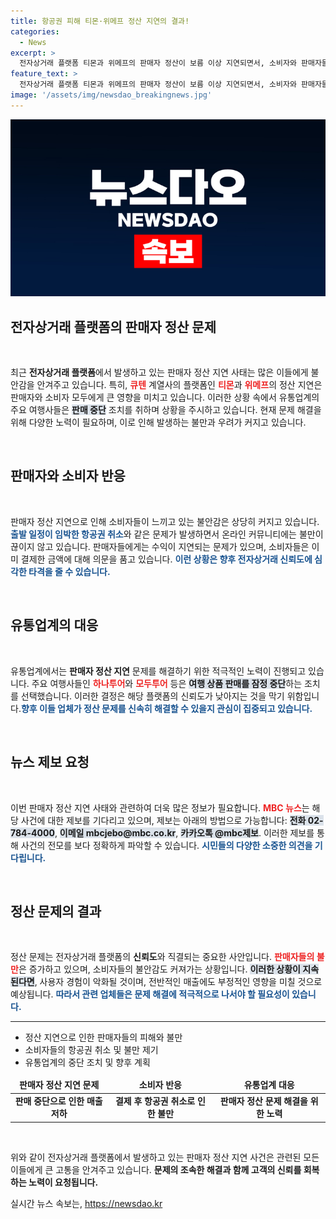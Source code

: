 ```yaml
---
title: 항공권 피해 티몬·위메프 정산 지연의 결과!
categories:
  - News
excerpt: >
  전자상거래 플랫폼 티몬과 위메프의 판매자 정산이 보름 이상 지연되면서, 소비자와 판매자들의 불안이 확산되고 있습니다. 여행 상품 판매도 일시 중단된 상황! 소비자들의 불만이 쏟아지는 모습, 자세한 소식은 클릭을!
feature_text: >
  전자상거래 플랫폼 티몬과 위메프의 판매자 정산이 보름 이상 지연되면서, 소비자와 판매자들의 불안이 확산되고 있습니다. 여행 상품 판매도 일시 중단된 상황! 소비자들의 불만이 쏟아지는 모습, 자세한 소식은 클릭을!
image: '/assets/img/newsdao_breakingnews.jpg'
---
```


<p><img src="/assets/img/newsdao_breakingnews.jpg" alt="flaretime 속보" /></p>

<h2 data-ke-size="size26">전자상거래 플랫폼의 판매자 정산 문제</h2>

<p data-ke-size="size16">&nbsp;</p>

<p data-ke-size="size16">최근 <b>전자상거래 플랫폼</b>에서 발생하고 있는 판매자 정산 지연 사태는 많은 이들에게 불안감을 안겨주고 있습니다. 특히, <b><span style="color: #ee2323;">큐텐</span></b> 계열사의 플랫폼인 <b><span style="color: #ee2323;">티몬</span></b>과 <b><span style="color: #ee2323;">위메프</span></b>의 정산 지연은 판매자와 소비자 모두에게 큰 영향을 미치고 있습니다. 이러한 상황 속에서 유통업계의 주요 여행사들은 <b><span style="background-color: #21538527;">판매 중단</span></b> 조치를 취하며 상황을 주시하고 있습니다. 현재 문제 해결을 위해 다양한 노력이 필요하며, 이로 인해 발생하는 불만과 우려가 커지고 있습니다.</p>

<p data-ke-size="size16">&nbsp;</p>

<h2 data-ke-size="size26">판매자와 소비자 반응</h2>

<p data-ke-size="size16">&nbsp;</p>

<p data-ke-size="size16"> 판매자 정산 지연으로 인해 소비자들이 느끼고 있는 불안감은 상당히 커지고 있습니다. <b><span style="color: #1a5490;">출발 일정이 임박한 항공권 취소</span></b>와 같은 문제가 발생하면서 온라인 커뮤니티에는 불만이 끊이지 않고 있습니다. 판매자들에게는 수익이 지연되는 문제가 있으며, 소비자들은 이미 결제한 금액에 대해 의문을 품고 있습니다. <b><span style="color: #1a5490;">이런 상황은 향후 전자상거래 신뢰도에 심각한 타격을 줄 수 있습니다.</span></b></p>

<p data-ke-size="size16">&nbsp;</p>

<h2 data-ke-size="size26">유통업계의 대응</h2>

<p data-ke-size="size16">&nbsp;</p>

<p data-ke-size="size16">유통업계에서는 <b>판매자 정산 지연</b> 문제를 해결하기 위한 적극적인 노력이 진행되고 있습니다. 주요 여행사들인 <b><span style="color: #ee2323;">하나투어</span></b>와 <b><span style="color: #ee2323;">모두투어</span></b> 등은 <b><span style="background-color: #21538527;">여행 상품 판매를 잠정 중단</span></b>하는 조치를 선택했습니다. 이러한 결정은 해당 플랫폼의 신뢰도가 낮아지는 것을 막기 위함입니다.<b><span style="color: #1a5490;">향후 이들 업체가 정산 문제를 신속히 해결할 수 있을지 관심이 집중되고 있습니다.</span></b></p>

<p data-ke-size="size16">&nbsp;</p>

<h2 data-ke-size="size26">뉴스 제보 요청</h2>

<p data-ke-size="size16">&nbsp;</p>

<p data-ke-size="size16">이번 판매자 정산 지연 사태와 관련하여 더욱 많은 정보가 필요합니다. <b><span style="color: #ee2323;">MBC 뉴스</span></b>는 해당 사건에 대한 제보를 기다리고 있으며, 제보는 아래의 방법으로 가능합니다: <b><span style="background-color: #21538527;">전화 02-784-4000</span></b>, <b><span style="background-color: #21538527;">이메일 mbcjebo@mbc.co.kr</span></b>, <b><span style="background-color: #21538527;">카카오톡 @mbc제보</span></b>. 이러한 제보를 통해 사건의 전모를 보다 정확하게 파악할 수 있습니다. <b><span style="color: #1a5490;">시민들의 다양한 소중한 의견을 기다립니다.</span></b></p>

<p data-ke-size="size16">&nbsp;</p>

<h2 data-ke-size="size26">정산 문제의 결과</h2>

<p data-ke-size="size16">&nbsp;</p>

<p data-ke-size="size16">정산 문제는 전자상거래 플랫폼의 <b>신뢰도</b>와 직결되는 중요한 사안입니다. <b><span style="color: #ee2323;">판매자들의 불만</span></b>은 증가하고 있으며, 소비자들의 불안감도 커져가는 상황입니다. <b><span style="background-color: #21538527;">이러한 상황이 지속된다면</span></b>, 사용자 경험이 악화될 것이며, 전반적인 매출에도 부정적인 영향을 미칠 것으로 예상됩니다. <b><span style="color: #1a5490;">따라서 관련 업체들은 문제 해결에 적극적으로 나서야 할 필요성이 있습니다.</span></b></p>

<hr>

<ul>
    <li>정산 지연으로 인한 판매자들의 피해와 불만</li>
    <li>소비자들의 항공권 취소 및 불만 제기</li>
    <li>유통업계의 중단 조치 및 향후 계획</li>
</ul>

<table style="width: 100%; border-collapse: collapse;">
    <thead>
        <tr>
            <td style="text-align: center; height: 17px;"><b>판매자 정산 지연 문제</b></td>
            <td style="text-align: center; height: 17px;"><b>소비자 반응</b></td>
            <td style="text-align: center; height: 17px;"><b>유통업계 대응</b></td>
        </tr>
    </thead>
    <tbody>
        <tr>
            <td style="text-align: center; height: 17px;"><b>판매 중단으로 인한 매출 저하</b></td>
            <td style="text-align: center; height: 17px;"><b>결제 후 항공권 취소로 인한 불만</b></td>
            <td style="text-align: center; height: 17px;"><b>판매자 정산 문제 해결을 위한 노력</b></td>
        </tr>
    </tbody>
</table>

<p data-ke-size="size16">&nbsp;</p>

<p data-ke-size="size16">위와 같이 전자상거래 플랫폼에서 발생하고 있는 판매자 정산 지연 사건은 관련된 모든 이들에게 큰 고통을 안겨주고 있습니다. <b>문제의 조속한 해결과 함께 고객의 신뢰를 회복하는 노력이 요청됩니다.</b></p> 
실시간 뉴스 속보는, <a href="https://newsdao.kr" rel="dofollow">https://newsdao.kr</a>


